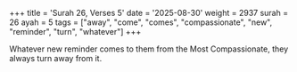 +++
title = 'Surah 26, Verses 5'
date = '2025-08-30'
weight = 2937
surah = 26
ayah = 5
tags = ["away", "come", "comes", "compassionate", "new", "reminder", "turn", "whatever"]
+++

Whatever new reminder comes to them from the Most Compassionate, they always turn away from it.